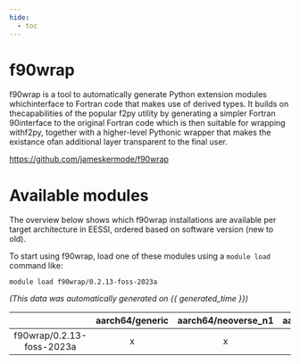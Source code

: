 ```yaml
---
hide:
  - toc
---
```


f90wrap
=======


f90wrap is a tool to automatically generate Python extension modules whichinterface to Fortran code that makes use of derived types. It builds on thecapabilities of the popular f2py utility by generating a simpler Fortran 90interface to the original Fortran code which is then suitable for wrapping withf2py, together with a higher-level Pythonic wrapper that makes the existance ofan additional layer transparent to the final user.

https://github.com/jameskermode/f90wrap
# Available modules


The overview below shows which f90wrap installations are available per target architecture in EESSI, ordered based on software version (new to old).

To start using f90wrap, load one of these modules using a `module load` command like:

```shell
module load f90wrap/0.2.13-foss-2023a
```

*(This data was automatically generated on {{ generated_time }})*  

| |aarch64/generic|aarch64/neoverse_n1|aarch64/neoverse_v1|x86_64/generic|x86_64/amd/zen2|x86_64/amd/zen3|x86_64/amd/zen4|x86_64/intel/haswell|x86_64/intel/sapphire_rapids|x86_64/intel/skylake_avx512|
| :---: | :---: | :---: | :---: | :---: | :---: | :---: | :---: | :---: | :---: | :---: |
|f90wrap/0.2.13-foss-2023a|x|x|x|x|x|x|x|x|-|x|
